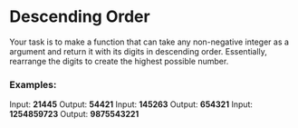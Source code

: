 # Descending Order
Your task is to make a function that can take any non-negative integer as a argument and return it with its digits in descending order. Essentially, rearrange the digits to create the highest possible number.
### Examples:
Input: **21445** Output: **54421**
Input: **145263** Output: **654321**
Input: **1254859723** Output: **9875543221**
